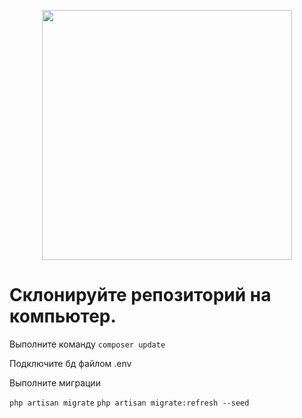 <p align="center"><a href="https://laravel.com" target="_blank"><img src="https://raw.githubusercontent.com/laravel/art/master/logo-lockup/5%20SVG/2%20CMYK/1%20Full%20Color/laravel-logolockup-cmyk-red.svg" width="400"></a></p>

# Склонируйте репозиторий на компьютер.

Выполните команду 
`composer update`

Подключите бд файлом .env

Выполните миграции

`php artisan migrate`
`php artisan migrate:refresh --seed`
